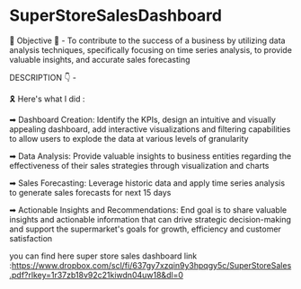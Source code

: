 # SuperStoreSalesDashboard

🔶 Objective 🔶 -
To contribute to the success of a business by utilizing data analysis techniques, specifically focusing on time series analysis, to provide valuable insights, and accurate sales forecasting

DESCRIPTION 👇 -

🎗 Here's what I did :

➡ Dashboard Creation: Identify the KPIs, design an intuitive and visually appealing dashboard, add interactive visualizations and filtering capabilities to allow users to explode the data at various levels of granularity

➡ Data Analysis: Provide valuable insights to business entities regarding the effectiveness of their sales strategies through visualization and charts

➡ Sales Forecasting: Leverage historic data and apply time series analysis to generate sales forecasts for next 15 days

➡ Actionable Insights and Recommendations: End goal is to share valuable insights and actionable information that can drive strategic decision-making and support the supermarket's goals for growth, efficiency and customer satisfaction

you can find here super store sales dashboard link :https://www.dropbox.com/scl/fi/637gy7xzqin9y3hpqgy5c/SuperStoreSales.pdf?rlkey=1r37zb18v92c21kiwdn04uw18&dl=0
